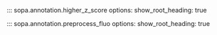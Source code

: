 ::: sopa.annotation.higher_z_score
    options:
      show_root_heading: true

::: sopa.annotation.preprocess_fluo
    options:
      show_root_heading: true
